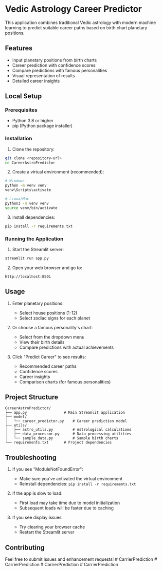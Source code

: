 # Vedic Astrology Career Predictor

This application combines traditional Vedic astrology with modern machine learning to predict suitable career paths based on birth chart planetary positions.

## Features
- Input planetary positions from birth charts
- Career prediction with confidence scores
- Compare predictions with famous personalities
- Visual representation of results
- Detailed career insights

## Local Setup

### Prerequisites
- Python 3.8 or higher
- pip (Python package installer)

### Installation

1. Clone the repository:
```bash
git clone <repository-url>
cd CareerAstroPredictor
```

2. Create a virtual environment (recommended):
```bash
# Windows
python -m venv venv
venv\Scripts\activate

# Linux/Mac
python3 -m venv venv
source venv/bin/activate
```

3. Install dependencies:
```bash
pip install -r requirements.txt
```

### Running the Application

1. Start the Streamlit server:
```bash
streamlit run app.py
```

2. Open your web browser and go to:
```
http://localhost:8501
```

## Usage

1. Enter planetary positions:
   - Select house positions (1-12)
   - Select zodiac signs for each planet
   
2. Or choose a famous personality's chart:
   - Select from the dropdown menu
   - View their birth details
   - Compare predictions with actual achievements

3. Click "Predict Career" to see results:
   - Recommended career paths
   - Confidence scores
   - Career insights
   - Comparison charts (for famous personalities)

## Project Structure
```
CareerAstroPredictor/
├── app.py                 # Main Streamlit application
├── model/
│   └── career_predictor.py    # Career prediction model
├── utils/
│   ├── astro_utils.py         # Astrological calculations
│   ├── data_processor.py      # Data processing utilities
│   └── sample_data.py         # Sample birth charts
└── requirements.txt       # Project dependencies
```

## Troubleshooting

1. If you see "ModuleNotFoundError":
   - Make sure you've activated the virtual environment
   - Reinstall dependencies: `pip install -r requirements.txt`

2. If the app is slow to load:
   - First load may take time due to model initialization
   - Subsequent loads will be faster due to caching

3. If you see display issues:
   - Try clearing your browser cache
   - Restart the Streamlit server

## Contributing
Feel free to submit issues and enhancement requests! #   C a r r i e r P r e d i c t i o n  
 #   C a r r i e r P r e d i c t i o n  
 #   C a r r i e r P r e d i c t i o n  
 #   C a r r i e r P r e d i c t i o n  
 